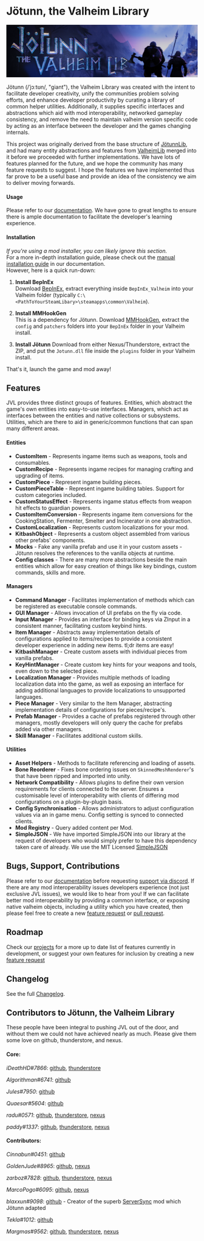 ﻿# Jötunn, the Valheim Library
![Banner](JotunnLib/Documentation/images/banner.png)

Jötunn (/ˈjɔːtʊn/, "giant"), the Valheim Library was created with the intent to facilitate developer creativity, unify the communities problem solving efforts, and enhance developer productivity by curating a library of common helper utilities. Additionally, it supplies specific interfaces and abstractions which aid with mod interoperability, networked gameplay consistency, and remove the need to maintain valheim version specific code by acting as an interface between the developer and the games changing internals.

This project was originally derived from the base structure of [JötunnLib](https://github.com/jotunnlib/jotunnlib), and had many entity abstractions and features from [ValheimLib](https://github.com/Valheim-Modding/ValheimLib) merged into it before we proceeded with further implementations. We have lots of features planned for the future, and we hope the community has many feature requests to suggest. I hope the features we have implemented thus far prove to be a useful base and provide an idea of the consistency we aim to deliver moving forwards.

#### Usage
Please refer to our [documentation](https://valheim-modding.github.io/Jotunn/). We have gone to great lengths to ensure there is ample documentation to facilitate the developer's learning experience.

#### Installation
_If you're using a mod installer, you can likely ignore this section._  
For a more in-depth installation guide, please check out the [manual installation guide](https://valheim-modding.github.io/Jotunn/guides/installation.html) in our documentation.  
However, here is a quick run-down:

1. **Install BepInEx**  
Download [BepInEx](https://valheim.thunderstore.io/package/denikson/BepInExPack_Valheim/), extract everything inside `BepInEx_Valheim` into your Valheim folder (typically `C:\<PathToYourSteamLibary>\steamapps\common\Valheim`).

2. **Install MMHookGen**  
This is a dependency for Jötunn. Download [MMHookGen](https://valheim.thunderstore.io/package/ValheimModding/HookGenPatcher/), extract the `config` and `patchers` folders into your `BepInEx` folder in your Valheim install.

3. **Install Jötunn**
Download from either Nexus/Thunderstore, extract the ZIP, and put the `Jotunn.dll` file inside the `plugins` folder in your Valheim install.

That's it, launch the game and mod away!

## Features
JVL provides three distinct groups of features. Entities, which abstract the game's own entities into easy-to-use interfaces. Managers, which act as interfaces between the entities and native collections or subsystems. Utilities, which are there to aid in generic/common functions that can span many different areas.

#### Entities
- **CustomItem** - Represents ingame items such as weapons, tools and consumables.
- **CustomRecipe** - Represents ingame recipes for managing crafting and upgrading of items.
- **CustomPiece** - Represent ingame building pieces.
- **CustomPieceTable** - Represent ingame building tables. Support for custom categories included.
- **CustomStatusEffect** - Represents ingame status effects from weapon hit effects to guardian powers.
- **CustomItemConversion** - Represents ingame item conversions for the CookingStation, Fermenter, Smelter and Incinerator in one abstraction.
- **CustomLocalization** - Represents custom localizations for your mod.
- **KitbashObject** - Represents a custom object assembled from various other prefabs' components.
- **Mocks** - Fake any vanilla prefab and use it in your custom assets - Jötunn resolves the references to the vanilla objects at runtime.
- **Config classes** - There are many more abstractions beside the main entities which allow for easy creation of things like key bindings, custom commands, skills and more.

#### Managers
- **Command Manager** - Facilitates implementation of methods which can be registered as executable console commands.
- **GUI Manager** - Allows invocation of UI prefabs on the fly via code.
- **Input Manager** - Provides an interface for binding keys via ZInput in a consistent manner, facilitating custom keybind hints.
- **Item Manager** - Abstracts away implementation details of configurations applied to items/recipes to provide a consistent developer experience in adding new items. tl;dr items are easy!
- **KitbashManager** - Create custom assets with individual pieces from vanilla prefabs.
- **KeyHintManager** - Create custom key hints for your weapons and tools, even down to the selected piece.
- **Localization Manager** - Provides multiple methods of loading localization data into the game, as well as exposing an interface for adding additional languages to provide localizations to unsupported languages.
- **Piece Manager** - Very similar to the Item Manager, abstracting implementation details of configurations for pieces/recipe's.
- **Prefab Manager** - Provides a cache of prefabs registered through other managers, mostly developers will only query the cache for prefabs added via other managers.
- **Skill Manager** - Facilitates additional custom skills.

#### Utilities
- **Asset Helpers** - Methods to facilitate referencing and loading of assets.
- **Bone Reorderer** - Fixes bone ordering issues on `SkinnedMeshRenderer`'s that have been ripped and imported into unity.
- **Network Compatibility** - Allows plugins to define their own version requirements for clients connected to the server. Ensures a customisable level of interoperability with clients of differing mod configurations on a plugin-by-plugin basis.
- **Config Synchronisation** - Allows administrators to adjust configuration values via an in game menu. Config setting is synced to connected clients.
- **Mod Registry** - Query added content per Mod.
- **SimpleJSON** - We have imported SimpleJSON into our library at the request of developers who would simply prefer to have this dependency taken care of already. We use the MIT Licensed [SimpleJSON](https://simplejson.readthedocs.io/en/latest/)

## Bugs, Support, Contributions
Please refer to our [documentation](https://valheim-modding.github.io/Jotunn/) before requesting [support via discord](https://discord.gg/DdUt6g7gyA). If there are any mod interoperability issues developers experience (not just exclusive JVL issues), we would like to hear from you! If we can facilitate better mod interoperability by providing a common interface, or exposing native valheim objects, including a utility which you have created, then please feel free to create a new [feature request](https://github.com/Valheim-Modding/Jotunn/issues/new?assignees=&labels=&template=feature_request.md&title=%5BFEATURE%5D) or [pull request](https://github.com/Valheim-Modding/Jotunn/pulls).

## Roadmap
Check our [projects](https://github.com/Valheim-Modding/Jotunn/projects) for a more up to date list of features currently in development, or suggest your own features for inclusion by creating a new [feature request](https://github.com/Valheim-Modding/Jotunn/issues/new?assignees=&labels=&template=feature_request.md&title=%5BFEATURE%5D)

## Changelog

See the full [Changelog](https://github.com/Valheim-Modding/Jotunn/blob/prod/CHANGELOG.md).

## Contributors to Jötunn, the Valheim Library

These people have been integral to pushing JVL out of the door, and without them we could not have achieved nearly as much. Please give them some love on github, thunderstore, and nexus.

#### Core:

*iDeathHD#7866*: [github](https://github.com/xiaoxiao921), [thunderstore](https://valheim.thunderstore.io/package/xiaoxiao921/)

*Algorithman#6741*: [github](https://github.com/Algorithman)

*Jules#7950*: [github](https://github.com/sirskunkalot)

*Quaesar#5604*: [github](https://github.com/RatikKapoor)

*radu#0571*: [github](https://github.com/raduschirliu), [thunderstore](https://valheim.thunderstore.io/package/radu/), [nexus](https://www.nexusmods.com/users/112072898)

*paddy#1337*: [github](https://github.com/paddywaan), [thunderstore](https://valheim.thunderstore.io/package/paddywan/), [nexus](https://valheim.thunderstore.io/package/ValheimModding/)

#### Contributors:

*Cinnabun#0451*: [github](https://github.com/capnbubs)

*GoldenJude#8965*: [github](https://github.com/GoldenJude), [nexus](https://www.nexusmods.com/users/48864143?tab=user+files)

*zarboz#7828*: [github](https://github.com/sbtoonz), [thunderstore](https://valheim.thunderstore.io/package/sbtoonz/), [nexus](https://www.nexusmods.com/users/4057483)

*MarcoPogo#6095*: [github](https://github.com/MathiasDecrock), [nexus](https://www.nexusmods.com/users/3030830?tab=user+files)

*blaxxun#9098*: [github](https://github.com/blaxxun-boop) - Creator of the superb [ServerSync](https://github.com/blaxxun-boop/ServerSync) mod which Jötunn adapted

*Tekla#1012*: [github](https://github.com/T3kla/ValMods/wiki)

*Margmas#9562*: [github](https://github.com/MSchmoecker), [thunderstore](https://valheim.thunderstore.io/package/MSchmoecker/), [nexus](https://www.nexusmods.com/users/111418768)
